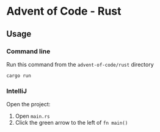 # Advent of Code - Rust

## Usage

### Command line
Run this command from the `advent-of-code/rust` directory

`cargo run`

### IntelliJ
Open the project:

1. Open `main.rs`
2. Click the green arrow to the left of `fn main()`
